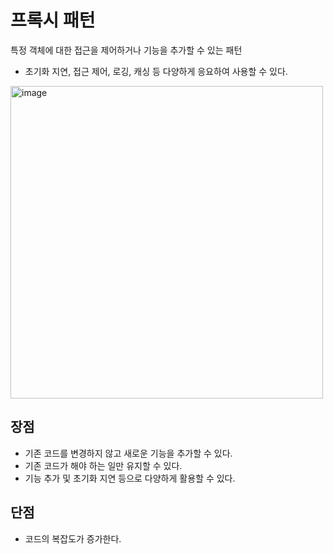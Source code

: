 # 프록시 패턴
특정 객체에 대한 접근을 제어하거나 기능을 추가할 수 있는 패턴
- 초기화 지연, 접근 제어, 로깅, 캐싱 등 다양하게 응요하여 사용할 수 있다.
<img width="500" alt="image" src="https://user-images.githubusercontent.com/63090006/215464622-98033ac7-ed32-4f6a-9f8b-19cd04a5837d.png">

## 장점
- 기존 코드를 변경하지 않고 새로운 기능을 추가할 수 있다.
- 기존 코드가 해야 하는 일만 유지할 수 있다.
- 기능 추가 및 초기화 지연 등으로 다양하게 활용할 수 있다.

## 단점
- 코드의 복잡도가 증가한다.

